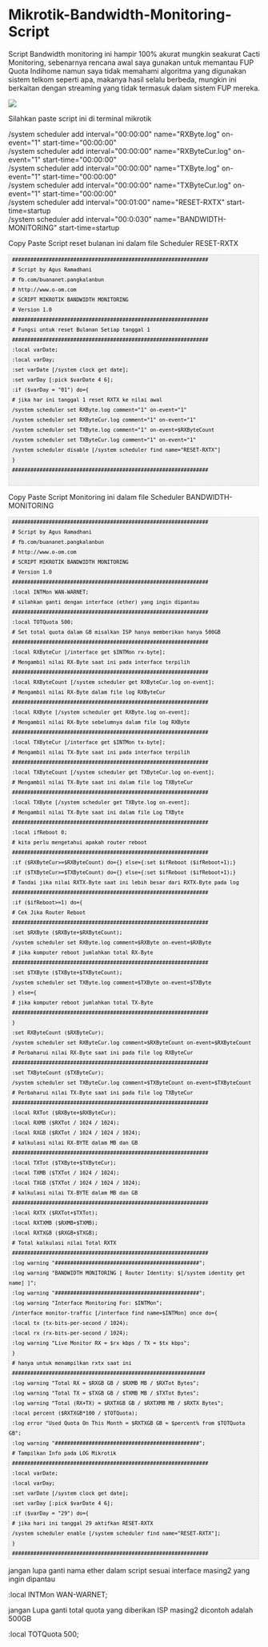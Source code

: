 # Mikrotik-Bandwidth-Monitoring-Script

Script Bandwidth monitoring ini hampir 100% akurat mungkin seakurat Cacti Monitoring, sebenarnya rencana awal saya gunakan untuk memantau FUP Quota Indihome namun saya tidak memahami algoritma yang digunakan sistem telkom seperti apa, makanya hasil selalu berbeda, mungkin ini berkaitan dengan streaming yang tidak termasuk dalam sistem FUP mereka.

<img border="0" src="https://1.bp.blogspot.com/-9Ca00h6F6uY/WUYPRFA-GiI/AAAAAAAAAa8/djdMN-OkxcAY1HtJMLCdccx9n2I70JViwCLcBGAs/s1600/mikrotik%2Bbandwidth%2Bmonitoring%2Bscript.png" />

Silahkan paste script ini di terminal mikrotik

/system scheduler add interval="00:00:00" name="RXByte.log" on-event="1" start-time="00:00:00"  
 /system scheduler add interval="00:00:00" name="RXByteCur.log" on-event="1" start-time="00:00:00"  
 /system scheduler add interval="00:00:00" name="TXByte.log" on-event="1" start-time="00:00:00"  
 /system scheduler add interval="00:00:00" name="TXByteCur.log" on-event="1" start-time="00:00:00"  
 /system scheduler add interval="00:01:00" name="RESET-RXTX" start-time=startup  
 /system scheduler add interval="00:0:030" name="BANDWIDTH-MONITORING" start-time=startup  

Copy Paste Script reset bulanan ini dalam file Scheduler RESET-RXTX

<pre  style="font-family:arial;font-size:12px;border:1px dashed #CCCCCC;width:99%;height:auto;overflow:auto;background:#f0f0f0;;background-image:URL(http://2.bp.blogspot.com/_z5ltvMQPaa8/SjJXr_U2YBI/AAAAAAAAAAM/46OqEP32CJ8/s320/codebg.gif);padding:0px;color:#000000;text-align:left;line-height:20px;">
<code style="color:#000000;word-wrap:normal;"> ################################################################  
 # Script by Agus Ramadhani  
 # fb.com/buananet.pangkalanbun  
 # http://www.o-om.com  
 # SCRIPT MIKROTIK BANDWIDTH MONITORING  
 # Version 1.0  
 ################################################################  
 # Fungsi untuk reset Bulanan Setiap tanggal 1  
 ################################################################  
 :local varDate;  
 :local varDay;  
 :set varDate [/system clock get date];  
 :set varDay [:pick $varDate 4 6];  
 :if ($varDay = "01") do={   
 # jika har ini tanggal 1 reset RXTX ke nilai awal  
 /system scheduler set RXByte.log comment="1" on-event="1"  
 /system scheduler set RXByteCur.log comment="1" on-event="1"  
 /system scheduler set TXByte.log comment="1" on-event=$RXByteCount  
 /system scheduler set TXByteCur.log comment="1" on-event="1"  
 /system scheduler disable [/system scheduler find name="RESET-RXTX"]  
 }  
 ################################################################  
 </code></pre>
 
 Copy Paste Script Monitoring ini dalam file Scheduler BANDWIDTH-MONITORING
 
 <pre  style="font-family:arial;font-size:12px;border:1px dashed #CCCCCC;width:99%;height:auto;overflow:auto;background:#f0f0f0;;background-image:URL(http://2.bp.blogspot.com/_z5ltvMQPaa8/SjJXr_U2YBI/AAAAAAAAAAM/46OqEP32CJ8/s320/codebg.gif);padding:0px;color:#000000;text-align:left;line-height:20px;"><code style="color:#000000;word-wrap:normal;"> ################################################################  
 # Script by Agus Ramadhani  
 # fb.com/buananet.pangkalanbun  
 # http://www.o-om.com  
 # SCRIPT MIKROTIK BANDWIDTH MONITORING  
 # Version 1.0  
 ################################################################  
 :local INTMon WAN-WARNET;  
 # silahkan ganti dengan interface (ether) yang ingin dipantau  
 ################################################################  
 :local TOTQuota 500;  
 # Set total quota dalam GB misalkan ISP hanya memberikan hanya 500GB  
 ################################################################  
 :local RXByteCur [/interface get $INTMon rx-byte];  
 # Mengambil nilai RX-Byte saat ini pada interface terpilih  
 ################################################################  
 :local RXByteCount [/system scheduler get RXByteCur.log on-event];  
 # Mengambil nilai RX-Byte dalam file log RXByteCur  
 ################################################################  
 :local RXByte [/system scheduler get RXByte.log on-event];  
 # Mengambil nilai RX-Byte sebelumnya dalam file log RXByte  
 ################################################################  
 :local TXByteCur [/interface get $INTMon tx-byte];  
 # Mengambil nilai TX-Byte saat ini pada interface terpilih  
 ################################################################  
 :local TXByteCount [/system scheduler get TXByteCur.log on-event];  
 # Mengambil nilai TX-Byte saat ini dalam file log TXByteCur  
 ################################################################  
 :local TXByte [/system scheduler get TXByte.log on-event];  
 # Mengambil nilai TX-Byte saat ini dalam file Log TXByte  
 ################################################################  
 :local ifReboot 0;  
 # kita perlu mengetahui apakah router reboot   
 ################################################################  
 :if ($RXByteCur&gt;=$RXByteCount) do={} else={:set $ifReboot ($ifReboot+1);}  
 :if ($TXByteCur&gt;=$TXByteCount) do={} else={:set $ifReboot ($ifReboot+1);}  
 # Tandai jika nilai RXTX-Byte saat ini lebih besar dari RXTX-Byte pada log  
 ################################################################  
 :if ($ifReboot&gt;=1) do={  
 # Cek Jika Router Reboot  
 ################################################################  
 :set $RXByte ($RXByte+$RXByteCount);  
 /system scheduler set RXByte.log comment=$RXByte on-event=$RXByte  
 # jika komputer reboot jumlahkan total RX-Byte  
 ################################################################  
 :set $TXByte ($TXByte+$TXByteCount);  
 /system scheduler set TXByte.log comment=$TXByte on-event=$TXByte  
 } else={  
 # jika komputer reboot jumlahkan total TX-Byte  
 ################################################################  
 }  
 :set RXByteCount ($RXByteCur);  
 /system scheduler set RXByteCur.log comment=$RXByteCount on-event=$RXByteCount  
 # Perbaharui nilai RX-Byte saat ini pada file log RXByteCur  
 ################################################################  
 :set TXByteCount ($TXByteCur);  
 /system scheduler set TXByteCur.log comment=$TXByteCount on-event=$TXByteCount  
 # Perbaharui nilai TX-Byte saat ini pada file log TXByteCur  
 ################################################################  
 :local RXTot ($RXByte+$RXByteCur);  
 :local RXMB ($RXTot / 1024 / 1024);  
 :local RXGB ($RXTot / 1024 / 1024 / 1024);  
 # kalkulasi nilai RX-BYTE dalam MB dan GB  
 ################################################################  
 :local TXTot ($TXByte+$TXByteCur);  
 :local TXMB ($TXTot / 1024 / 1024);  
 :local TXGB ($TXTot / 1024 / 1024 / 1024);  
 # kalkulasi nilai TX-BYTE dalam MB dan GB  
 ################################################################  
 :local RXTX ($RXTot+$TXTot);  
 :local RXTXMB ($RXMB+$TXMB);  
 :local RXTXGB ($RXGB+$TXGB);  
 # Total kalkulasi nilai Total RXTX  
 ################################################################  
 :log warning "###############################################";  
 :log warning "BANDWIDTH MONITORING [ Router Identity: $[/system identity get name] ]";  
 :log warning "###############################################";  
 :log warning "Interface Monitoring For: $INTMon";  
 /interface monitor-traffic [/interface find name=$INTMon] once do={  
 :local tx (tx-bits-per-second / 1024);  
 :local rx (rx-bits-per-second / 1024);  
 :log warning "Live Monitor RX = $rx kbps / TX = $tx kbps";  
 }  
 # hanya untuk menampilkan rxtx saat ini  
 ###############################################################  
 :log warning "Total RX = $RXGB GB / $RXMB MB / $RXTot Bytes";  
 :log warning "Total TX = $TXGB GB / $TXMB MB / $TXTot Bytes";  
 :log warning "Total (RX+TX) = $RXTXGB GB / $RXTXMB MB / $RXTX Bytes";  
 :local percent ($RXTXGB*100 / $TOTQuota);  
 :log error "Used Quota On This Month = $RXTXGB GB = $percent% from $TOTQuota GB";  
 :log warning "###############################################";  
 # Tampilkan Info pada LOG Mikrotik   
 ################################################################  
 :local varDate;  
 :local varDay;  
 :set varDate [/system clock get date];  
 :set varDay [:pick $varDate 4 6];  
 :if ($varDay = "29") do={   
 # jika hari ini tanggal 29 aktifkan RESET-RXTX  
 /system scheduler enable [/system scheduler find name="RESET-RXTX"];  
 }  
 ################################################################  
</code></pre>

jangan lupa ganti nama ether dalam script sesuai interface masing2 yang ingin dipantau

:local INTMon WAN-WARNET;

jangan Lupa ganti total quota yang diberikan ISP masing2 dicontoh adalah 500GB

:local TOTQuota 500;

